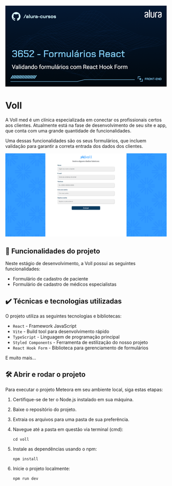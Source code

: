 ![Voll](thumb.png)

# Voll

A Voll med é um clínica especializada em conectar os profissionais certos aos clientes. Atualmente está na fase de desenvolvimento de seu site e app, que conta com uma grande quantidade de funcionalidades.

Uma dessas funcionalidades são os seus formulários, que incluem validação para garantir a correta entrada dos dados dos clientes.

![Imagem da aplicação da Voll](voll.png)

## 🔨 Funcionalidades do projeto

Neste estágio de desenvolvimento, a Voll possui as seguintes funcionalidades:

- Formulário de cadastro de paciente
- Formulário de cadastro de médicos especialistas

## ✔️ Técnicas e tecnologias utilizadas

O projeto utiliza as seguintes tecnologias e bibliotecas:

- `React` - Framework JavaScript
- `Vite` - Build tool para desenvolvimento rápido
- `TypeScript` - Linguagem de programação principal
- `Styled Components` - Ferramenta de estilização do nosso projeto
- `React Hook Form` - Biblioteca para gerenciamento de formulários

E muito mais...

## 🛠️ Abrir e rodar o projeto

Para executar o projeto Meteora em seu ambiente local, siga estas etapas:

1. Certifique-se de ter o Node.js instalado em sua máquina.

2. Baixe o repositório do projeto.

3. Extraia os arquivos para uma pasta de sua preferência.

4. Navegue até a pasta em questão via terminal (cmd):

    ```
    cd voll
    ```

5. Instale as dependências usando o npm:

    ```
    npm install
    ```

6. Inicie o projeto localmente:

    ```
    npm run dev
    ```
